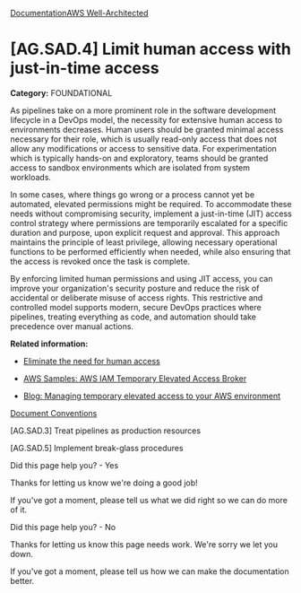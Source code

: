 [Documentation](/index.html)[AWS Well-Architected](devops-guidance.html)

# [AG.SAD.4] Limit human access with just-in-time access

**Category:** FOUNDATIONAL

As pipelines take on a more prominent role in the software development lifecycle in a DevOps model, the necessity for extensive human access to environments decreases. Human users should be granted minimal access necessary for their role, which is usually read-only access that does not allow any modifications or access to sensitive data. For experimentation which is typically hands-on and exploratory, teams should be granted access to sandbox environments which are isolated from system workloads.

In some cases, where things go wrong or a process cannot yet be automated, elevated permissions might be required. To accommodate these needs without compromising security, implement a just-in-time (JIT) access control strategy where permissions are temporarily escalated for a specific duration and purpose, upon explicit request and approval. This approach maintains the principle of least privilege, allowing necessary operational functions to be performed efficiently when needed, while also ensuring that the access is revoked once the task is complete.

By enforcing limited human permissions and using JIT access, you can improve your organization's security posture and reduce the risk of accidental or deliberate misuse of access rights. This restrictive and controlled model supports modern, secure DevOps practices where pipelines, treating everything as code, and automation should take precedence over manual actions.

**Related information:**

* [Eliminate the need for human access](https://docs.aws.amazon.com/wellarchitected/latest/financial-services-industry-lens/use-immutable-infrastructure-with-no-human-access.html)

* [AWS Samples: AWS IAM Temporary Elevated Access Broker](https://github.com/aws-samples/aws-iam-temporary-elevated-access-broker)

* [Blog: Managing temporary elevated access to your AWS environment](https://aws.amazon.com/blogs/security/managing-temporary-elevated-access-to-your-aws-environment/)


[Document Conventions](/general/latest/gr/docconventions.html)

\[AG.SAD.3] Treat pipelines as production resources

\[AG.SAD.5] Implement break-glass procedures

Did this page help you? - Yes

Thanks for letting us know we're doing a good job!

If you've got a moment, please tell us what we did right so we can do more of it.

Did this page help you? - No

Thanks for letting us know this page needs work. We're sorry we let you down.

If you've got a moment, please tell us how we can make the documentation better.</awsdocs-view></awsui-app-layout>